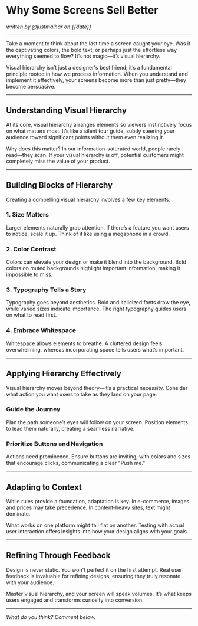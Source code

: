 # Why Some Screens Sell Better

*written by @justmalhar on {{date}}*

---

Take a moment to think about the last time a screen caught your eye. Was it the captivating colors, the bold text, or perhaps just the effortless way everything seemed to flow? It’s not magic—it’s visual hierarchy.

Visual hierarchy isn’t just a designer's best friend; it’s a fundamental principle rooted in how we process information. When you understand and implement it effectively, your screens become more than just pretty—they become persuasive.

---

## Understanding Visual Hierarchy

At its core, visual hierarchy arranges elements so viewers instinctively focus on what matters most. It’s like a silent tour guide, subtly steering your audience toward significant points without them even realizing it.

Why does this matter? In our information-saturated world, people rarely read—they scan. If your visual hierarchy is off, potential customers might completely miss the value of your product.

---

## Building Blocks of Hierarchy

Creating a compelling visual hierarchy involves a few key elements:

### 1. Size Matters
Larger elements naturally grab attention. If there’s a feature you want users to notice, scale it up. Think of it like using a megaphone in a crowd.

### 2. Color Contrast
Colors can elevate your design or make it blend into the background. Bold colors on muted backgrounds highlight important information, making it impossible to miss.

### 3. Typography Tells a Story
Typography goes beyond aesthetics. Bold and italicized fonts draw the eye, while varied sizes indicate importance. The right typography guides users on what to read first.

### 4. Embrace Whitespace
Whitespace allows elements to breathe. A cluttered design feels overwhelming, whereas incorporating space tells users what’s important.

---

## Applying Hierarchy Effectively

Visual hierarchy moves beyond theory—it’s a practical necessity. Consider what action you want users to take as they land on your page.

### Guide the Journey
Plan the path someone’s eyes will follow on your screen. Position elements to lead them naturally, creating a seamless narrative.

### Prioritize Buttons and Navigation
Actions need prominence. Ensure buttons are inviting, with colors and sizes that encourage clicks, communicating a clear "Push me."

---

## Adapting to Context

While rules provide a foundation, adaptation is key. In e-commerce, images and prices may take precedence. In content-heavy sites, text might dominate.

What works on one platform might fall flat on another. Testing with actual user interaction offers insights into how your design aligns with your goals.

---

## Refining Through Feedback

Design is never static. You won't perfect it on the first attempt. Real user feedback is invaluable for refining designs, ensuring they truly resonate with your audience.

Master visual hierarchy, and your screen will speak volumes. It’s what keeps users engaged and transforms curiosity into conversion. 

---

*What do you think? Comment below.*
